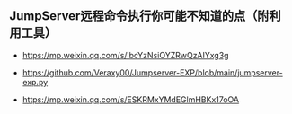 ## JumpServer远程命令执行你可能不知道的点（附利用工具）

- https://mp.weixin.qq.com/s/lbcYzNsiOYZRwQzAIYxg3g

- https://github.com/Veraxy00/Jumpserver-EXP/blob/main/jumpserver-exp.py
- https://mp.weixin.qq.com/s/ESKRMxYMdEGlmHBKx17oOA
